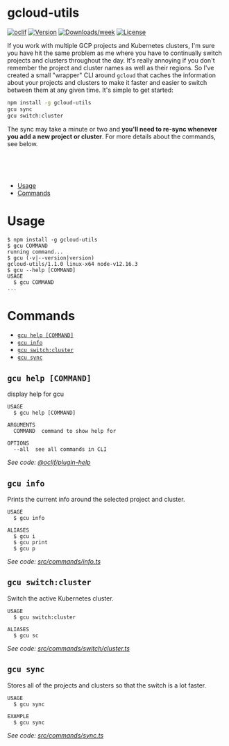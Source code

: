 gcloud-utils
============

[![oclif](https://img.shields.io/badge/cli-oclif-brightgreen.svg)](https://oclif.io)
[![Version](https://img.shields.io/npm/v/gcloud-utils.svg)](https://npmjs.org/package/gcloud-utils)
[![Downloads/week](https://img.shields.io/npm/dw/gcloud-utils.svg)](https://npmjs.org/package/gcloud-utils)
[![License](https://img.shields.io/npm/l/gcloud-utils.svg)](https://github.com/Kerren-Entrostat/gcloud-utils/blob/master/package.json)

If you work with multiple GCP projects and Kubernetes clusters, I'm sure you have hit the same problem as me where you have to continually switch projects and clusters throughout the day. It's really annoying if you don't remember the project and cluster names as well as their regions. So I've created a small "wrapper" CLI around `gcloud` that caches the information about your projects and clusters to make it faster and easier to switch between them at any given time. It's simple to get started:

```bash
npm install -g gcloud-utils
gcu sync
gcu switch:cluster
```

The sync may take a minute or two and **you'll need to re-sync whenever you add a new project or cluster**. For more details about the commands, see below.

<br>
<br>
<br>

<!-- toc -->
* [Usage](#usage)
* [Commands](#commands)
<!-- tocstop -->
# Usage
<!-- usage -->
```sh-session
$ npm install -g gcloud-utils
$ gcu COMMAND
running command...
$ gcu (-v|--version|version)
gcloud-utils/1.1.0 linux-x64 node-v12.16.3
$ gcu --help [COMMAND]
USAGE
  $ gcu COMMAND
...
```
<!-- usagestop -->
# Commands
<!-- commands -->
* [`gcu help [COMMAND]`](#gcu-help-command)
* [`gcu info`](#gcu-info)
* [`gcu switch:cluster`](#gcu-switchcluster)
* [`gcu sync`](#gcu-sync)

## `gcu help [COMMAND]`

display help for gcu

```
USAGE
  $ gcu help [COMMAND]

ARGUMENTS
  COMMAND  command to show help for

OPTIONS
  --all  see all commands in CLI
```

_See code: [@oclif/plugin-help](https://github.com/oclif/plugin-help/blob/v3.0.0/src/commands/help.ts)_

## `gcu info`

Prints the current info around the selected project and cluster.

```
USAGE
  $ gcu info

ALIASES
  $ gcu i
  $ gcu print
  $ gcu p
```

_See code: [src/commands/info.ts](https://github.com/entrostat/gcloud-utils/blob/v1.1.0/src/commands/info.ts)_

## `gcu switch:cluster`

Switch the active Kubernetes cluster.

```
USAGE
  $ gcu switch:cluster

ALIASES
  $ gcu sc
```

_See code: [src/commands/switch/cluster.ts](https://github.com/entrostat/gcloud-utils/blob/v1.1.0/src/commands/switch/cluster.ts)_

## `gcu sync`

Stores all of the projects and clusters so that the switch is a lot faster.

```
USAGE
  $ gcu sync

EXAMPLE
  $ gcu sync
```

_See code: [src/commands/sync.ts](https://github.com/entrostat/gcloud-utils/blob/v1.1.0/src/commands/sync.ts)_
<!-- commandsstop -->
